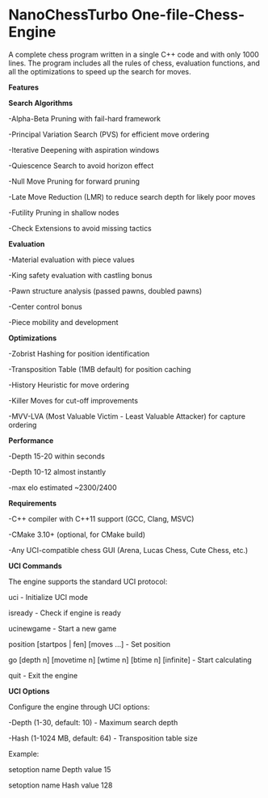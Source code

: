 # NanoChessTurbo One-file-Chess-Engine
A complete chess program written in a single C++ code and with only 1000 lines. The program includes all the rules of chess, evaluation functions, and all the optimizations to speed up the search for moves.

**Features**  

**Search Algorithms**

-Alpha-Beta Pruning with fail-hard framework  

-Principal Variation Search (PVS) for efficient move ordering  

-Iterative Deepening with aspiration windows  

-Quiescence Search to avoid horizon effect  

-Null Move Pruning for forward pruning  

-Late Move Reduction (LMR) to reduce search depth for likely poor moves  

-Futility Pruning in shallow nodes  

-Check Extensions to avoid missing tactics

**Evaluation**  


-Material evaluation with piece values  

-King safety evaluation with castling bonus  

-Pawn structure analysis (passed pawns, doubled pawns)  

-Center control bonus  

-Piece mobility and development  


**Optimizations**  


-Zobrist Hashing for position identification  

-Transposition Table (1MB default) for position caching  

-History Heuristic for move ordering  

-Killer Moves for cut-off improvements  

-MVV-LVA (Most Valuable Victim - Least Valuable Attacker) for capture ordering  


**Performance**  


-Depth 15-20 within seconds  

-Depth 10-12 almost instantly  

-max elo estimated ~2300/2400  





**Requirements** 


-C++ compiler with C++11 support (GCC, Clang, MSVC)  

-CMake 3.10+ (optional, for CMake build)  

-Any UCI-compatible chess GUI (Arena, Lucas Chess, Cute Chess, etc.)  

**UCI Commands**  

The engine supports the standard UCI protocol:  


uci - Initialize UCI mode  

isready - Check if engine is ready  

ucinewgame - Start a new game  

position [startpos | fen] [moves ...] - Set position  

go [depth n] [movetime n] [wtime n] [btime n] [infinite] - Start calculating  

quit - Exit the engine  


**UCI Options**  

Configure the engine through UCI options:  


-Depth (1-30, default: 10) - Maximum search depth  

-Hash (1-1024 MB, default: 64) - Transposition table size  


Example:  

setoption name Depth value 15  

setoption name Hash value 128  

